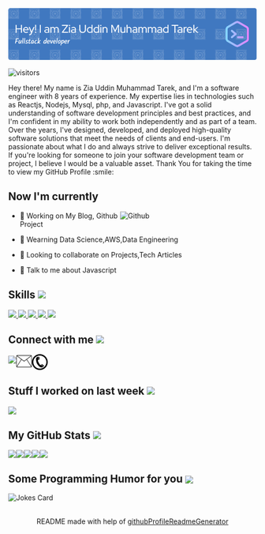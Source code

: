 <div align="center">
<img src = "./github-header-image.png" >
</div>


<p align='center'>

![visitors](https://visitor-badge.glitch.me/badge?page_id=https://github.com/tarekraihan.https://github.com/tarekraihan)

</p>
<div size='20px'> Hey there! My name is Zia Uddin Muhammad Tarek, and I'm a software engineer with 8 years of experience. My expertise lies in technologies such as Reactjs, Nodejs, Mysql, php, and Javascript. I've got a solid understanding of software development principles and best practices, and I'm confident in my ability to work both independently and as part of a team. Over the years, I've designed, developed, and deployed high-quality software solutions that meet the needs of clients and end-users. I'm passionate about what I do and always strive to deliver exceptional results. If you're looking for someone to join your software development team or project, I believe I would be a valuable asset. Thank You for taking the time to view my GitHub Profile :smile: 
</div>
<h2> Now I'm currently </h2>

<img width="55%" align="right" alt="Github" src="https://raw.githubusercontent.com/onimur/.github/master/.resources/git-header.svg" />


- 🔭 Working on My Blog, Github Project

- 🌱 Wearning Data Science,AWS,Data Engineering 

- 👯 Looking to collaborate on Projects,Tech Articles 



- 💬 Talk to me about Javascript 

<h2> Skills <img src = "https://media2.giphy.com/media/QssGEmpkyEOhBCb7e1/giphy.gif?cid=ecf05e47a0n3gi1bfqntqmob8g9aid1oyj2wr3ds3mg700bl&rid=giphy.gif" width = 32px> </h2>
<a href= https://github.com/https://github.com/tarekraihan?tab=repositories&q=&type=&language=reactjs&sort= > <img width ='32px' src ='https://raw.githubusercontent.com/rahulbanerjee26/githubAboutMeGenerator/main/icons/reactjs.svg'> </a>
<a href= https://github.com/https://github.com/tarekraihan?tab=repositories&q=&type=&language=javascript&sort= > <img width ='32px' src ='https://raw.githubusercontent.com/rahulbanerjee26/githubAboutMeGenerator/main/icons/javascript.svg'> </a>
<a href= https://github.com/https://github.com/tarekraihan?tab=repositories&q=&type=&language=nodejs&sort= > <img width ='32px' src ='https://raw.githubusercontent.com/rahulbanerjee26/githubAboutMeGenerator/main/icons/nodejs.svg'> </a>
<a href= https://github.com/https://github.com/tarekraihan?tab=repositories&q=&type=&language=php&sort= > <img width ='32px' src ='https://raw.githubusercontent.com/rahulbanerjee26/githubAboutMeGenerator/main/icons/php.svg'> </a>
<a href= https://github.com/https://github.com/tarekraihan?tab=repositories&q=&type=&language=mysql&sort= > <img width ='32px' src ='https://raw.githubusercontent.com/rahulbanerjee26/githubAboutMeGenerator/main/icons/mysql.svg'> </a>


<h2> Connect with me <img src='https://raw.githubusercontent.com/ShahriarShafin/ShahriarShafin/main/Assets/handshake.gif' width="100px"> </h2>
<div style='display:flex'>
<a href = 'https://www.github.com/https://github.com/tarekraihan'> <img width = '32px' align= 'center' src="https://raw.githubusercontent.com/rahulbanerjee26/githubAboutMeGenerator/main/icons/github.svg"/></a>  
<a href = 'mailto:tarekraihan@yahoo.com'> <img width = '32px' align= 'center' src="./email.png"/></a>  
<a href='tel: +8801911222952'> <img width = '32px' align= 'center' src="./phone.png"/></a>
</div>

<h2> Stuff I worked on last week  <img src = "https://media1.giphy.com/media/JZ40cnfnN11KycrvMF/giphy.gif?cid=ecf05e47a0n3gi1bfqntqmob8g9aid1oyj2wr3ds3mg700bl&rid=giphy.gif" width = 70px> </h2>
<a href="https://github.com/anuraghazra/github-readme-stats">
<img align="center" src="https://github-readme-stats.vercel.app/api/wakatime?username=@&compact=True"/>
</a>
<br>


<h2> My GitHub Stats <img src='https://media1.giphy.com/media/du3J3cXyzhj75IOgvA/giphy.gif?cid=ecf05e47x2g034i9pzwtzzsd3xgg2w9nr94t4tflbbgo3008&rid=giphy.gif' width='32px'> </h2>
<div style='display:flex'>
  <img src='http://github-profile-summary-cards.vercel.app/api/cards/profile-details?username=tarekraihan&theme=github' />
  <img src='http://github-profile-summary-cards.vercel.app/api/cards/repos-per-language?username=tarekraihan&theme=github' />
  <img src='http://github-profile-summary-cards.vercel.app/api/cards/most-commit-language?username=tarekraihan&theme=github' />
  <img src='http://github-profile-summary-cards.vercel.app/api/cards/stats?username=tarekraihan&theme=github' />
  <img src='http://github-profile-summary-cards.vercel.app/api/cards/productive-time?username=tarekraihan&theme=github' />
  </div>

<h2> Some Programming Humor for you <img align ='center' src='https://media2.giphy.com/media/UQDSBzfyiBKvgFcSTw/giphy.gif?cid=ecf05e47p3cd513axbek3f56ti3jzizq8hincw20jauyyfyw&rid=giphy.gif' width = '32px'></h2>

![Jokes Card](https://readme-jokes.vercel.app/api?theme=default)


<br>
<footer align='center'>README made with help of <a href='https://github.com/rahulbanerjee26/githubProfileReadmeGenerator'>githubProfileReadmeGenerator</a> </footer>
